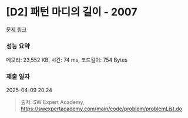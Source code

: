 # [D2] 패턴 마디의 길이 - 2007 

[문제 링크](https://swexpertacademy.com/main/code/problem/problemDetail.do?contestProbId=AV5P1kNKAl8DFAUq) 

### 성능 요약

메모리: 23,552 KB, 시간: 74 ms, 코드길이: 754 Bytes

### 제출 일자

2025-04-09 20:24



> 출처: SW Expert Academy, https://swexpertacademy.com/main/code/problem/problemList.do